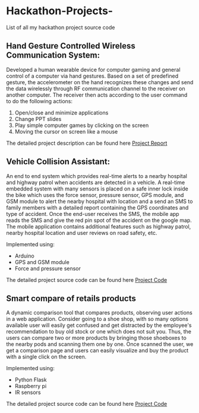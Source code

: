 # Hackathon-Projects-
List of all my hackathon project source code 

## Hand Gesture Controlled Wireless Communication System: 

Developed a human wearable device for computer gaming and general control of a computer via hand gestures. Based on a set of predefined gesture, the accelerometer on the hand recognizes these changes and send the data wirelessly through RF communication channel to the receiver on another computer. The receiver then acts according to the user command to do the following actions:

1) Open/close and minimize applications
2) Change PPT slides 
3) Play simple computer games by clicking on the screen
4) Moving the cursor on screen like a mouse

The detailed project description can be found here  [Project Report](https://github.com/sand47/Hackathon-Projects-/blob/master/Hand%20Gesture%20Controlled%20Wireless%20Communication/Project%20Report.pdf)

## Vehicle Collision Assistant: 

An end to end system which provides real-time alerts to a nearby hospital and highway patrol when accidents are detected in a vehicle. A real-time embedded system with many sensors is placed on a safe inner lock inside the bike which uses the force sensor, pressure sensor, GPS module, and GSM module to alert the nearby hospital with location and a send an SMS to family members with a detailed report containing the GPS coordinates and type of accident. Once the end-user receives the SMS, the mobile app reads the SMS and give the red pin spot of the accident on the google map. The mobile application contains additional features such as highway patrol, nearby hospital location and user reviews on road safety, etc. 

Implemented using:
- Arduino 
- GPS and GSM module
- Force and pressure sensor

The detailed project source code can be found here [Project Code](https://github.com/sand47/Hackathon-Projects-/tree/master/Vehicle%20Collision%20Assistant )

## Smart compare of retails products 

A dynamic comparison tool that compares products, observing user actions in a web application. Consider going to a shoe shop, with so many options available user will easily get confused and get distracted by the employee's recommendation to buy old stock or one which does not suit you. Thus, the users can compare two or more products by bringing those shoeboxes to the nearby pods and scanning them  one by one. Once scanned the user, we get a comparison page and users can easily visualize and buy the product with a single click on the screen. 

Implemented using:
- Python Flask
- Raspberry pi
- IR sensors

The detailed project source code can be found here [Project Code](https://github.com/sand47/Hackathon-Projects-/tree/master/Smart%20Compare)
